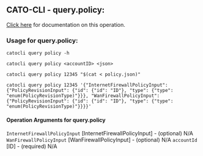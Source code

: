 
## CATO-CLI - query.policy:
[Click here](https://api.catonetworks.com/documentation/#query-policy) for documentation on this operation.

### Usage for query.policy:

`catocli query policy -h`

`catocli query policy <accountID> <json>`

`catocli query policy 12345 "$(cat < policy.json)"`

`catocli query policy 12345 '{"InternetFirewallPolicyInput": {"PolicyRevisionInput": {"id": {"id": "ID"}, "type": {"type": "enum(PolicyRevisionType)"}}}, "WanFirewallPolicyInput": {"PolicyRevisionInput": {"id": {"id": "ID"}, "type": {"type": "enum(PolicyRevisionType)"}}}}'`

#### Operation Arguments for query.policy ####
`InternetFirewallPolicyInput` [InternetFirewallPolicyInput] - (optional) N/A 
`WanFirewallPolicyInput` [WanFirewallPolicyInput] - (optional) N/A 
`accountId` [ID] - (required) N/A 
